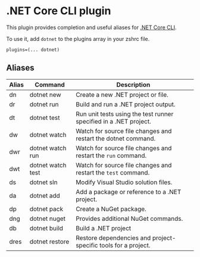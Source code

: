 # .NET Core CLI plugin

This plugin provides completion and useful aliases for [.NET Core CLI](https://dotnet.microsoft.com/).

To use it, add `dotnet` to the plugins array in your zshrc file.

```
plugins=(... dotnet)
```

## Aliases

| Alias | Command           | Description                                                       |
| ----- | ----------------- | ----------------------------------------------------------------- |
| dn    | dotnet new        | Create a new .NET project or file.                                |
| dr    | dotnet run        | Build and run a .NET project output.                              |
| dt    | dotnet test       | Run unit tests using the test runner specified in a .NET project. |
| dw    | dotnet watch      | Watch for source file changes and restart the dotnet command.     |
| dwr   | dotnet watch run  | Watch for source file changes and restart the `run` command.      |
| dwt   | dotnet watch test | Watch for source file changes and restart the `test` command.     |
| ds    | dotnet sln        | Modify Visual Studio solution files.                              |
| da    | dotnet add        | Add a package or reference to a .NET project.                     |
| dp    | dotnet pack       | Create a NuGet package.                                           |
| dng   | dotnet nuget      | Provides additional NuGet commands.                               |
| db    | dotnet build      | Build a .NET project                                              |
| dres  | dotnet restore    | Restore dependencies and project-specific tools for a project.    |
